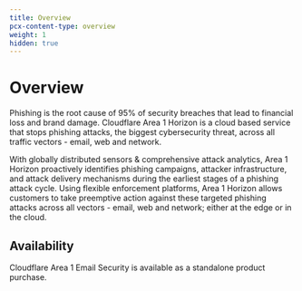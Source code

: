 ```yaml
---
title: Overview
pcx-content-type: overview
weight: 1
hidden: true
---
```


# Overview

Phishing is the root cause of 95% of security breaches that lead to financial loss and brand damage. Cloudflare Area 1 Horizon is a cloud based service that stops phishing attacks, the biggest cybersecurity threat, across all traffic vectors - email, web and network.

With globally distributed sensors & comprehensive attack analytics, Area 1 Horizon proactively identifies phishing campaigns, attacker infrastructure, and attack delivery mechanisms during the earliest stages of a phishing attack cycle. Using flexible enforcement platforms, Area 1 Horizon allows customers to take preemptive action against these targeted phishing attacks across all vectors - email, web and network; either at the edge or in the cloud.

## Availability

Cloudflare Area 1 Email Security is available as a standalone product purchase.
